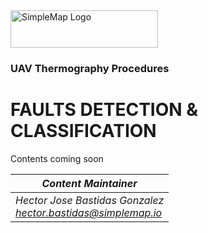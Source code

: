 <img src="https://simplemap.io/wp-content/uploads/2022/08/Color-logo-no-background-1-2048x522.png" alt="SimpleMap Logo" width="236" height="60">

### UAV Thermography Procedures

# FAULTS DETECTION & CLASSIFICATION

Contents coming soon

|*Content Maintainer*|
|-|
|*Hector Jose Bastidas Gonzalez*<br>*hector.bastidas@simplemap.io*|
